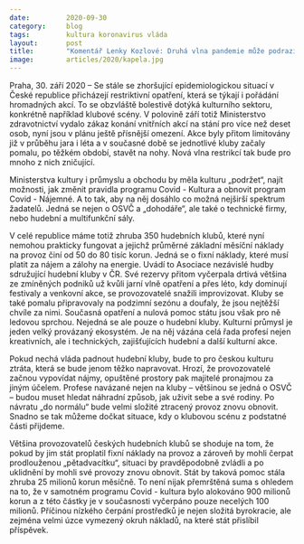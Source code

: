 ```yaml
---
date:         2020-09-30
category:     blog
tags:         kultura koronavirus vláda
layout:       post
title:        "Komentář Lenky Kozlové: Druhá vlna pandemie může podrazit nohy české klubové scéně. Piráti vyzývají ministerstva k záchraně kultury "
image:        articles/2020/kapela.jpg
---
```



Praha, 30. září 2020 – Se stále se zhoršující epidemiologickou situací v České republice přicházejí restriktivní opatření, která se týkají i pořádání hromadných akcí. To se obzvláště bolestivě dotýká kulturního sektoru, konkrétně například klubové scény. V polovině září totiž Ministerstvo zdravotnictví vydalo zákaz konání vnitřních akcí na stání pro více než deset osob, nyní jsou v plánu ještě přísnější omezení. Akce byly přitom limitovány již v průběhu jara i léta a v současné době se jednotlivé kluby začaly pomalu, po těžkém období, stavět na nohy. Nová vlna restrikcí tak bude pro mnoho z nich zničující. 

Ministerstva kultury i průmyslu a obchodu by měla kulturu „podržet“, najít možnosti, jak změnit pravidla programu Covid - Kultura a obnovit program Covid - Nájemné. A to tak, aby na něj dosáhlo co možná nejširší spektrum žadatelů. Jedná se nejen o OSVČ a „dohodáře“, ale také o technické firmy, nebo hudební a multifunkční sály.

V celé republice máme totiž zhruba 350 hudebních klubů, které nyní nemohou prakticky fungovat a jejichž průměrné základní měsíční náklady na provoz činí od 50 do 80 tisíc korun. Jedná se o fixní náklady, které musí platit za nájem a zálohy na energie. Uvádí to Asociace nezávislé hudby sdružující hudební kluby v ČR. Své rezervy přitom vyčerpala drtivá většina ze zmíněných podniků už kvůli jarní vlně opatření a přes léto, kdy dominují festivaly a venkovní akce, se provozovatelé snažili improvizovat. Kluby se také pomalu připravovaly na podzimní sezónu a doufaly, že jsou nejtěžší chvíle za nimi. Současná opatření a nulová pomoc státu jsou však pro ně ledovou sprchou. Nejedná se ale pouze o hudební kluby. Kulturní průmysl je jeden velký provázaný ekosystém. Je na něj vázána celá řada profesí nejen kreativních, ale i technických, zajišťujících hudební a další kulturní akce. 

Pokud nechá vláda padnout hudební kluby, bude to pro českou kulturu ztráta, která se bude jenom těžko napravovat. Hrozí, že provozovatelé začnou vypovídat nájmy, opuštěné prostory pak majitelé pronajmou za jiným účelem. Profese navázané nejen na kluby – většinou se jedná o OSVČ – budou muset hledat náhradní způsob, jak uživit sebe a své rodiny. Po návratu „do normálu“ bude velmi složité ztracený provoz znovu obnovit. Snadno se tak můžeme dočkat situace, kdy o klubovou scénu z podstatné části přijdeme.

Většina provozovatelů českých hudebních klubů se shoduje na tom, že pokud by jim stát proplatil fixní náklady na provoz a zároveň by mohli čerpat prodlouženou „pětadvacítku“, situaci by pravděpodobně zvládli a po uklidnění by mohli své provozy znovu obnovit. Stát by taková pomoc stála zhruba 25 milionů korun měsíčně. To není nijak přemrštěná suma s ohledem na to, že v samotném programu Covid - kultura bylo alokováno 900 milionů korun a z této částky je v současnosti vyčerpáno pouze necelých 100 milionů. Příčinou nízkého čerpání prostředků je nejen složitá byrokracie, ale zejména velmi úzce vymezený okruh nákladů, na které stát přislíbil příspěvek.
